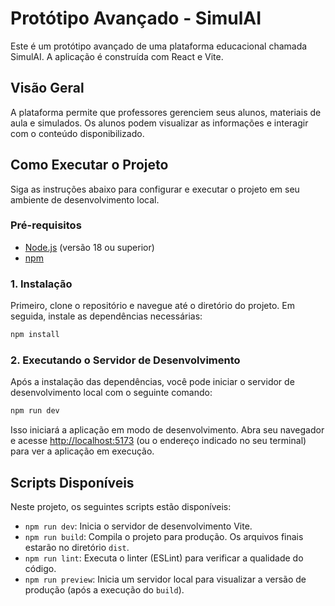 # Protótipo Avançado - SimulAI

Este é um protótipo avançado de uma plataforma educacional chamada SimulAI. A aplicação é construída com React e Vite.

## Visão Geral

A plataforma permite que professores gerenciem seus alunos, materiais de aula e simulados. Os alunos podem visualizar as informações e interagir com o conteúdo disponibilizado.

## Como Executar o Projeto

Siga as instruções abaixo para configurar e executar o projeto em seu ambiente de desenvolvimento local.

### Pré-requisitos

- [Node.js](https://nodejs.org/) (versão 18 ou superior)
- [npm](https://www.npmjs.com/)

### 1. Instalação

Primeiro, clone o repositório e navegue até o diretório do projeto. Em seguida, instale as dependências necessárias:

```bash
npm install
```

### 2. Executando o Servidor de Desenvolvimento

Após a instalação das dependências, você pode iniciar o servidor de desenvolvimento local com o seguinte comando:

```bash
npm run dev
```

Isso iniciará a aplicação em modo de desenvolvimento. Abra seu navegador e acesse [http://localhost:5173](http://localhost:5173) (ou o endereço indicado no seu terminal) para ver a aplicação em execução.

## Scripts Disponíveis

Neste projeto, os seguintes scripts estão disponíveis:

- `npm run dev`: Inicia o servidor de desenvolvimento Vite.
- `npm run build`: Compila o projeto para produção. Os arquivos finais estarão no diretório `dist`.
- `npm run lint`: Executa o linter (ESLint) para verificar a qualidade do código.
- `npm run preview`: Inicia um servidor local para visualizar a versão de produção (após a execução do `build`).
